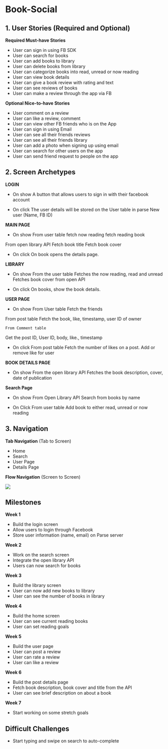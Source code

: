 # Book-Social


## 1. User Stories (Required and Optional)

**Required Must-have Stories**


 * User can sign in using FB SDK
 * User can search for books
 * User can add books to library
 * User can delete books from library
 * User can categorize books into read, unread or now reading
 * User can view  book details
 * User can give a book review with rating and text
 * User can see reviews of books
 * User can make a review through the app via FB


**Optional Nice-to-have Stories**

 * User comment on a review
 * User can like a review, comment 
 * User can view other FB friends who is on the App
 * User can sign in using Email
 * User can see all their friends reviews
 * User can see all their friends library
 * User can add a photo when signing up using email
 * User can search for other users on the app
 * User can send friend request to people on the app

## 2. Screen Archetypes

 **LOGIN**
* On show
A button that allows users to sign in with their facebook account

* On click
The user details will be stored on the User table in parse
New user (Name, FB ID)

**MAIN PAGE**
* On show
From user table 
fetch now reading
fetch reading book

From open library API
Fetch book title
Fetch book cover

* On click 
On book opens the details page.

**LIBRARY**
* On show
From the user table
Fetches the now reading, read and unread
Fetches book cover from open API

* On click
On books, show the book details.

**USER PAGE**
* On show
From User table
Fetch the friends 

From post table
Fetch the book, like, timestamp, user ID of owner

	From Comment table
Get the post ID, User ID, body, like., timestamp 


* On click
From post table
Fetch the number of likes on a post.
Add or remove like for user

**BOOK DETAILS PAGE**
* On show
From the open library API
Fetches the book description, cover, date of publication

**Search Page**
* On show
From Open Library API
Search from books by name

* On Click
From user table
Add book to either read, unread or now reading




## 3. Navigation

**Tab Navigation** (Tab to Screen)

 * Home
 * Search
 * User Page
 * Details Page

**Flow Navigation** (Screen to Screen)

 ![](https://i.imgur.com/wjNwcUS.png)
 
 ## Milestones
 **Week 1**
  * Build the login screen
  * Allow users to login through Facebook 
  * Store user information (name, email) on Parse server

**Week 2**
  * Work on the search screen
  * Integrate the open library API
  * Users can now search for books

**Week 3**
  * Build the library screen
  * User can now add new books to library
  * User can see the number of books in library
 
**Week 4**
  * Build the home screen
  * User can see current reading books
  * User can set reading goals
 
**Week 5**
  * Build the user page
  * User can post a review
  * User can rate a review
  * User can like a review
 
**Week 6**
  * Build the post details page
  * Fetch book description, book cover and title from the API
  * User can see brief description on about a book

**Week 7**
  * Start working on some stretch goals
  
   
## Difficult Challenges
  * Start typing and swipe on search to auto-complete
  
